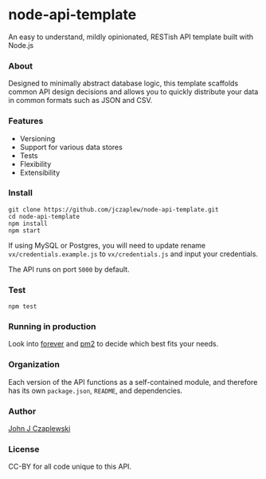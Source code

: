 # node-api-template
An easy to understand, mildly opinionated, RESTish API template built with Node.js

### About
Designed to minimally abstract database logic, this template scaffolds common API design decisions
and allows you to quickly distribute your data in common formats such as JSON and CSV.

### Features
+ Versioning
+ Support for various data stores
+ Tests
+ Flexibility
+ Extensibility


### Install
````
git clone https://github.com/jczaplew/node-api-template.git
cd node-api-template
npm install
npm start
````
If using MySQL or Postgres, you will need to update rename ````vx/credentials.example.js```` to ````vx/credentials.js```` and input your credentials. 

The API runs on port ````5000```` by default.

### Test
````
npm test
````

### Running in production
Look into [forever](https://github.com/foreverjs/forever) and [pm2](https://github.com/Unitech/pm2) to decide which best fits your needs.

### Organization
Each version of the API functions as a self-contained module, and therefore has its own ````package.json````, ````README````, and dependencies. 

### Author
[John J Czaplewski](https://github.com/jczaplew)

### License
CC-BY for all code unique to this API.
